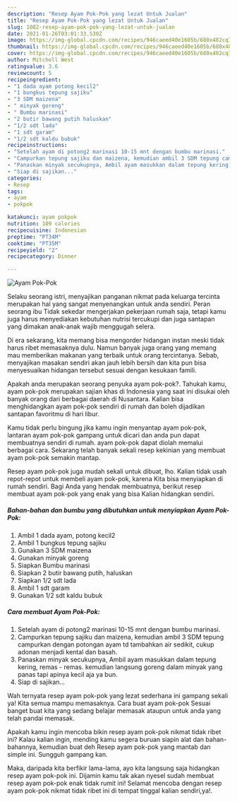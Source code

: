 ```yaml
---
description: "Resep Ayam Pok-Pok yang lezat Untuk Jualan"
title: "Resep Ayam Pok-Pok yang lezat Untuk Jualan"
slug: 1082-resep-ayam-pok-pok-yang-lezat-untuk-jualan
date: 2021-01-26T03:01:33.530Z
image: https://img-global.cpcdn.com/recipes/946caeed40e1605b/680x482cq70/ayam-pok-pok-foto-resep-utama.jpg
thumbnail: https://img-global.cpcdn.com/recipes/946caeed40e1605b/680x482cq70/ayam-pok-pok-foto-resep-utama.jpg
cover: https://img-global.cpcdn.com/recipes/946caeed40e1605b/680x482cq70/ayam-pok-pok-foto-resep-utama.jpg
author: Mitchell West
ratingvalue: 3.6
reviewcount: 5
recipeingredient:
- "1 dada ayam potong kecil2"
- "1 bungkus tepung sajiku"
- "3 SDM maizena"
- " minyak goreng"
- " Bumbu marinasi"
- "2 butir bawang putih haluskan"
- "1/2 sdt lada"
- "1 sdt garam"
- "1/2 sdt kaldu bubuk"
recipeinstructions:
- "Setelah ayam di potong2 marinasi 10-15 mnt dengan bumbu marinasi."
- "Campurkan tepung sajiku dan maizena, kemudian ambil 3 SDM tepung campurkan dengan potongan ayam td tambahkan air sedikit, cukup adonan menjadi kental dan basah."
- "Panaskan minyak secukupnya, Ambil ayam masukkan dalam tepung kering, remas - remas. kemudian langsung goreng dalam minyak yang panas tapi apinya kecil aja ya bun."
- "Siap di sajikan..."
categories:
- Resep
tags:
- ayam
- pokpok

katakunci: ayam pokpok 
nutrition: 109 calories
recipecuisine: Indonesian
preptime: "PT34M"
cooktime: "PT35M"
recipeyield: "2"
recipecategory: Dinner

---
```



![Ayam Pok-Pok](https://img-global.cpcdn.com/recipes/946caeed40e1605b/680x482cq70/ayam-pok-pok-foto-resep-utama.jpg)

Selaku seorang istri, menyajikan panganan nikmat pada keluarga tercinta merupakan hal yang sangat menyenangkan untuk anda sendiri. Peran seorang ibu Tidak sekedar mengerjakan pekerjaan rumah saja, tetapi kamu juga harus menyediakan kebutuhan nutrisi tercukupi dan juga santapan yang dimakan anak-anak wajib menggugah selera.

Di era  sekarang, kita memang bisa mengorder hidangan instan meski tidak harus ribet memasaknya dulu. Namun banyak juga orang yang memang mau memberikan makanan yang terbaik untuk orang tercintanya. Sebab, menyajikan masakan sendiri akan jauh lebih bersih dan kita pun bisa menyesuaikan hidangan tersebut sesuai dengan kesukaan famili. 



Apakah anda merupakan seorang penyuka ayam pok-pok?. Tahukah kamu, ayam pok-pok merupakan sajian khas di Indonesia yang saat ini disukai oleh banyak orang dari berbagai daerah di Nusantara. Kalian bisa menghidangkan ayam pok-pok sendiri di rumah dan boleh dijadikan santapan favoritmu di hari libur.

Kamu tidak perlu bingung jika kamu ingin menyantap ayam pok-pok, lantaran ayam pok-pok gampang untuk dicari dan anda pun dapat membuatnya sendiri di rumah. ayam pok-pok dapat diolah memalui berbagai cara. Sekarang telah banyak sekali resep kekinian yang membuat ayam pok-pok semakin mantap.

Resep ayam pok-pok juga mudah sekali untuk dibuat, lho. Kalian tidak usah repot-repot untuk membeli ayam pok-pok, karena Kita bisa menyiapkan di rumah sendiri. Bagi Anda yang hendak membuatnya, berikut resep membuat ayam pok-pok yang enak yang bisa Kalian hidangkan sendiri.

<!--inarticleads1-->

##### Bahan-bahan dan bumbu yang dibutuhkan untuk menyiapkan Ayam Pok-Pok:

1. Ambil 1 dada ayam, potong kecil2
1. Ambil 1 bungkus tepung sajiku
1. Gunakan 3 SDM maizena
1. Gunakan  minyak goreng
1. Siapkan  Bumbu marinasi
1. Siapkan 2 butir bawang putih, haluskan
1. Siapkan 1/2 sdt lada
1. Ambil 1 sdt garam
1. Gunakan 1/2 sdt kaldu bubuk




<!--inarticleads2-->

##### Cara membuat Ayam Pok-Pok:

1. Setelah ayam di potong2 marinasi 10-15 mnt dengan bumbu marinasi.
1. Campurkan tepung sajiku dan maizena, kemudian ambil 3 SDM tepung campurkan dengan potongan ayam td tambahkan air sedikit, cukup adonan menjadi kental dan basah.
1. Panaskan minyak secukupnya, Ambil ayam masukkan dalam tepung kering, remas - remas. kemudian langsung goreng dalam minyak yang panas tapi apinya kecil aja ya bun.
1. Siap di sajikan...




Wah ternyata resep ayam pok-pok yang lezat sederhana ini gampang sekali ya! Kita semua mampu memasaknya. Cara buat ayam pok-pok Sesuai banget buat kita yang sedang belajar memasak ataupun untuk anda yang telah pandai memasak.

Apakah kamu ingin mencoba bikin resep ayam pok-pok nikmat tidak ribet ini? Kalau kalian ingin, mending kamu segera buruan siapin alat dan bahan-bahannya, kemudian buat deh Resep ayam pok-pok yang mantab dan simple ini. Sungguh gampang kan. 

Maka, daripada kita berfikir lama-lama, ayo kita langsung saja hidangkan resep ayam pok-pok ini. Dijamin kamu tak akan nyesel sudah membuat resep ayam pok-pok enak tidak rumit ini! Selamat mencoba dengan resep ayam pok-pok nikmat tidak ribet ini di tempat tinggal kalian sendiri,ya!.

